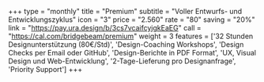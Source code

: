 +++
type = "monthly"
title = "Premium"
subtitle = "Voller Entwurfs- und Entwicklungszyklus"
icon = "3"
price = "2.560"
rate = "80"
saving = "20%"
link = "https://pay.ura.design/b/3cs7vcaifcyjgkEaEG"
call = "https://cal.com/bridgebeam/premium"
weight = 3
features = ['32 Stunden Designunterstützung (80€/Std)', 'Design-Coaching Workshops', 'Design Checks per Email oder GitHub', 'Design-Berichte in PDF Format', 'UX, Visual Design und Web-Entwicklung', '2-Tage-Lieferung pro Designanfrage', 'Priority Support']
+++